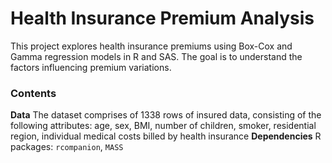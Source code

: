 # Health Insurance Premium Analysis
This project explores health insurance premiums using Box-Cox and Gamma regression models in R and SAS. The goal is to understand the factors influencing premium variations.

### Contents
**Data** The dataset comprises of 1338 rows of insured data, consisting of the following attributes:
  age, sex, BMI, number of children, smoker, residential region, individual medical costs billed by health insurance
**Dependencies** R packages: `rcompanion`, `MASS`
